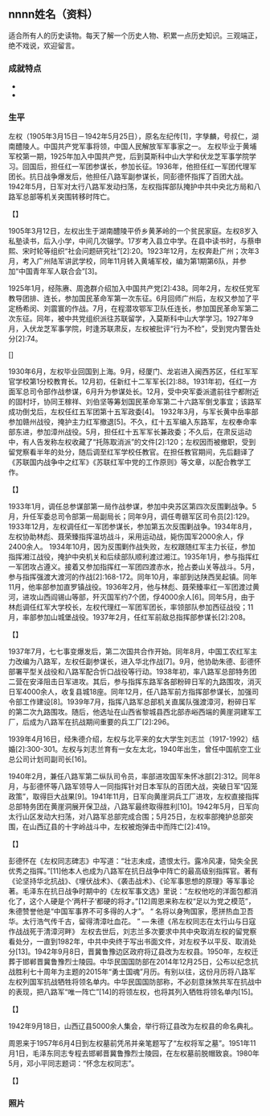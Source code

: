 ## nnnn姓名（资料）

适合所有人的历史读物。每天了解一个历史人物、积累一点历史知识。三观端正，绝不戏说，欢迎留言。  

### 成就特点

- ​
- ​


### 生平

左权（1905年3月15日－1942年5月25日），原名左纪传[1]，字孳麟，号叔仁，湖南醴陵人。中国共产党军事将领，中国人民解放军军事家之一。
左权毕业于黄埔军校第一期，1925年加入中国共产党，后到莫斯科中山大学和伏龙芝军事学院学习。回国后，担任红一军团参谋长，参加长征。1936年，他担任红一军团代理军团长。抗日战争爆发后，他担任八路军副参谋长，同彭德怀指挥了百团大战。1942年5月，日军对太行八路军发动扫荡，左权指挥部队掩护中共中央北方局和八路军总部等机关突围转移时阵亡。



【】

1905年3月12日，左权出生于湖南醴陵平侨乡黄茅岭的一个贫民家庭。左权8岁入私塾读书，后入小学，中间几次辍学。17岁考入县立中学。在县中读书时，与蔡申熙、宋时轮等组织“社会问题研究社”[2]:20。1923年12月，左权奔赴广州；次年3月，考入广州陆军讲武学校，同年11月转入黄埔军校，编为第1期第6队，并参加“中国青年军人联合会”[3]。

 1925年1月，经陈赓、周逸群介绍加入中国共产党[2]:438。同年2月，左权任党军教导团排、连长，参加国民革命军第一次东征。6月回师广州后，左权又参加了平定杨希闵、刘震寰的作战。7月，在程潜攻鄂军卫队任连长，参加国民革命军第二次东征。同年，被中共党组织派往苏联留学，入莫斯科中山大学学习。1927年9月，入伏龙芝军事学院，时逢苏联肃反，左权被批评“行为不检”，受到党内警告处分[2]:74。

[]

1930年6月，左权毕业回国到上海。9月，经厦门、龙岩进入闽西苏区，任红军军官学校第1分校教育长。12月初，任新红十二军军长[2]:88。1931年初，任红一方面军总司令部作战参谋，6月升为参谋处长。12月，受中央军委派遣前往宁都附近的固村圩，协同王稼祥、刘伯坚等筹划国民革命军第二十六路军倒戈事宜；该路军成功倒戈后，左权任红五军团第十五军政委[4]。
1932年3月，与军长黄中岳率部参加赣州战役，掩护主力红军撤退[5]。不久，红十五军编入东路军，左权奉命率部东进，参加漳州战役。5月，担任红十五军军长兼政委；不久后，在肃反运动中，有人告发称左权收藏了“托陈取消派”的文件[2]:120；左权因而被撤职，受到留党察看半年的处分，随后调至红军学校任教官。在担任教官期间，先后翻译了《苏联国内战争中之红军》《苏联红军中党的工作原则》等文章，以配合教学工作。

【】

1933年1月，调任总参谋部第一局作战参谋，参加中央苏区第四次反围剿战争。5月，升任军委总司令部第一局副局长；同年9月，调任粤赣军区司令员[2]:129。1933年12月，左权调任红一军团参谋长，参加第五次反围剿战争。1934年8月，左权协助林彪、聂荣臻指挥温坊战斗，采用运动战，毙伤国军2000余人，俘2400余人。
1934年10月，因为反围剿作战失败，左权跟随红军主力长征，参加指挥湘江战役，掩护中央机关和后续部队顺利渡过湘江。1935年1月，参与指挥红一军团攻占遵义。接着又参加指挥红一军团四渡赤水，抢占娄山关等战斗。5月，参与指挥强渡大渡河的作战[2]:168-172。同年10月，率部到达陕西吴起镇。同年11月，他率部参加直罗镇战役。1936年2月，他与林彪、聂荣臻率红一军团渡过黄河，进攻山西阎锡山等部，歼灭国军约7个团，俘4000余人[6]。同年5月，由于林彪调任红军大学校长，左权代理红一军团军团长，率领部队参加西征战役；11月，率部参加山城堡战役。1937年2月，任红军前敌总指挥部参谋长[2]:208。

【】

1937年7月，七七事变爆发后，第二次国共合作开始。同年8月，中国工农红军主力改编为八路军，左权任副参谋长，进入华北作战[7]。9月，他协助朱德、彭德怀部署平型关战役和八路军配合忻口战役等行动。1938年初，率八路军总部特务团二营在安泽阻击日军进攻。其后，参与指挥东路军各部粉碎日军的九路围攻，消灭日军4000余人，收复县城18座。同年12月，任八路军前方指挥部参谋长，加强司令部工作建设[8]。1939年7月，指挥八路军总部机关直属队强渡漳河，粉碎日军的第二次九路围攻。随后，他选址在山西省黎城县西北部赤峪西端的黄崖洞建军工厂，后成为八路军在抗战期间重要的兵工厂[2]:296。

1939年4月16日，经朱德介绍，左权与北平来的女大学生刘志兰（1917-1992）结婚[2]:300-301。左权与刘志兰育有一女左太北，1940年出生，曾任中国航空工业总公司计划司副司长[16]。

1940年2月，兼任八路军第二纵队司令员，率部进攻国军朱怀冰部[2]:312。同年8月，与彭德怀等八路军领导人一同指挥针对日本军队的百团大战，突破日军“囚笼政策”，取得巨大战果[9]。1941年11月，日军向黄崖洞兵工厂进攻，左权直接指挥总部特务团在黄崖洞展开保卫战，八路军最终取得胜利[10]。1942年5月，日军向太行山区发动大扫荡，对八路军总部完成合围；5月25日，左权率部掩护总部突围，在山西辽县的十字岭战斗中，左权被炮弹击中而阵亡[2]:419。

【】

彭德怀在《左权同志碑志》中写道：“壮志未成，遗恨太行。露冷风凄，恸失全民优秀之指挥。”[11]他本人也成为八路军在抗日战争中阵亡的最高级别指挥官。著有《论坚持华北抗战》、《埋伏战术》、《袭击战术》、《论军事思想的原理》等军事论著。毛泽东在抗日战争时期中的《左权军事文选》里说：“左权他吃的洋面包都消化了，这个人硬是个‘两杆子’都硬的将才。”[12]周恩来称左权“足以为党之模范”，朱德赞誉他是“中国军事界不可多得的人才”。
“	名将以身殉国家，愿拼热血卫吾华。太行浩气传千古，留得清漳吐血花。	”
— 朱德《吊左权同志在太行山与日寇作战战死于清漳河畔》
左权去世后，刘志兰多次要求中共中央取消左权的留党察看处分，一直到1982年，中共中央终于写出书面文件，对左权予以平反、取消处分[13]。1942年9月8日，晋冀鲁豫边区政府将辽县改为左权县。1950年，左权迁葬于邯郸晋冀鲁豫烈士陵园。中华民国国防部在2014年12月25日，公布以纪念抗战胜利七十周年为主题的2015年“勇士国魂”月历。有别以往，这份月历将八路军左权列国军抗战牺牲将领名单内。中华民国国防部称，不必刻意抹煞共军在抗战中的表现，把八路军“唯一阵亡”[14]的将领左权，也将其列入牺牲将领名单内[15]。

【】

1942年9月18日，山西辽县5000余人集会，举行将辽县改为左权县的命名典礼。

周恩来于1957年6月4日到左权墓前凭吊并亲笔题写了“左权将军之墓”。1951年11月1日，毛泽东同志专程去邯郸晋冀鲁豫烈士陵园，在左权墓前脱帽致哀。1980年5月，邓小平同志题词：“怀念左权同志”。



【】

### 照片

